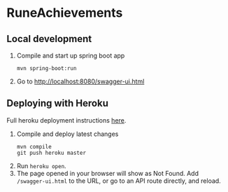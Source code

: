 # RuneAchievements
 
## Local development

1. Compile and start up spring boot app

    `mvn spring-boot:run`

2. Go to [http://localhost:8080/swagger-ui.html](http://localhost:8080/swagger-ui.html)

## Deploying with Heroku

Full heroku deployment instructions [here](https://devcenter.heroku.com/articles/deploying-spring-boot-apps-to-heroku).

1. Compile and deploy latest changes
    ```
    mvn compile
    git push heroku master
    ```
2. Run `heroku open`. 
3. The page opened in your browser will show as Not Found. Add `/swagger-ui.html` to the URL, or go to an API route directly, and reload.
